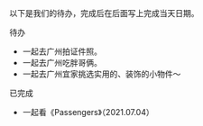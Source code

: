 以下是我们的待办，完成后在后面写上完成当天日期。

待办

- 一起去广州拍证件照。
- 一起去广州吃胖哥俩。
- 一起去广州宜家挑选实用的、装饰的小物件～

已完成

- 一起看《Passengers》（2021.07.04）

